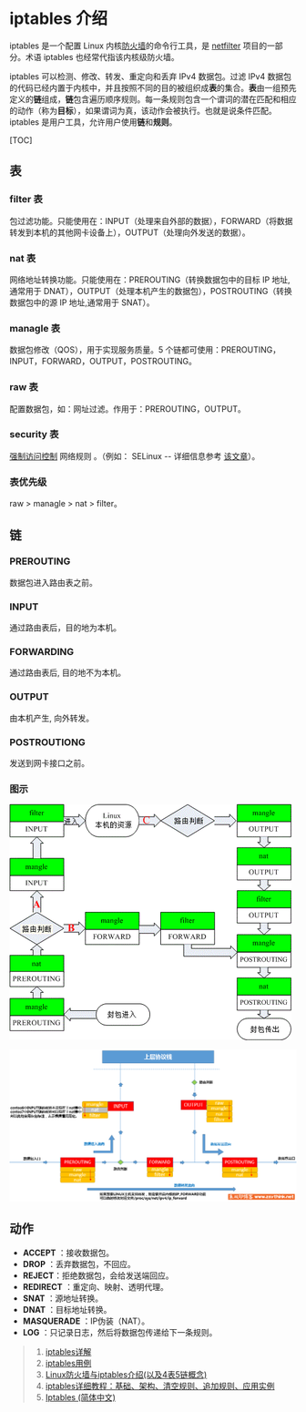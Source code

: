 # iptables 介绍

iptables 是一个配置 Linux 内核[防火墙](https://wiki.archlinux.org/index.php/Firewall)的命令行工具，是 [netfilter](https://en.wikipedia.org/wiki/Netfilter) 项目的一部分。术语 iptables 也经常代指该内核级防火墙。

iptables 可以检测、修改、转发、重定向和丢弃 IPv4 数据包。过滤 IPv4 数据包的代码已经内置于内核中，并且按照不同的目的被组织成**表**的集合。**表**由一组预先定义的**链**组成，**链**包含遍历顺序规则。每一条规则包含一个谓词的潜在匹配和相应的动作（称为**目标**），如果谓词为真，该动作会被执行。也就是说条件匹配。iptables 是用户工具，允许用户使用**链**和**规则**。

[TOC]

## 表

### filter 表

包过滤功能。只能使用在：INPUT（处理来自外部的数据），FORWARD（将数据转发到本机的其他网卡设备上），OUTPUT（处理向外发送的数据）。

### nat 表

网络地址转换功能。只能使用在：PREROUTING（转换数据包中的目标 IP 地址,通常用于 DNAT），OUTPUT（处理本机产生的数据包），POSTROUTING（转换数据包中的源 IP 地址,通常用于 SNAT）。

### managle 表

数据包修改（QOS），用于实现服务质量。5 个链都可使用：PREROUTING，INPUT，FORWARD，OUTPUT，POSTROUTING。

### raw 表

配置数据包，如：网址过滤。作用于：PREROUTING，OUTPUT。

### security 表

 [强制访问控制](https://wiki.archlinux.org/index.php/Security#Mandatory_access_control) 网络规则 。（例如： SELinux -- 详细信息参考 [该文章](http://lwn.net/Articles/267140/)）。

### 表优先级

raw > managle > nat > filter。

## 链

### PREROUTING

数据包进入路由表之前。

### INPUT

通过路由表后，目的地为本机。

### FORWARDING

通过路由表后, 目的地不为本机。

### OUTPUT

由本机产生, 向外转发。

### POSTROUTIONG

发送到网卡接口之前。

### 图示

![数据包流向图](linux_firewall_iptables_intro_data_flow.gif)

![流经防火墙流程](021217_0051_6.png)

## 动作

- **ACCEPT** ：接收数据包。
- **DROP** ：丢弃数据包，不回应。
- **REJECT**：拒绝数据包，会给发送端回应。
- **REDIRECT** ：重定向、映射、透明代理。
- **SNAT** ：源地址转换。
- **DNAT** ：目标地址转换。
- **MASQUERADE** ：IP伪装（NAT）。
- **LOG** ：只记录日志，然后将数据包传递给下一条规则。

> 1. [iptables详解](<http://www.zsythink.net/archives/1199>)
> 2. [iptables用例](<https://wangchujiang.com/linux-command/c/iptables.html>)
> 3. [Linux防火墙与iptables介绍(以及4表5链概念)](<http://www.mikewootc.com/wiki/linux/usage/linux_firewall_iptables_intro.html>)
> 4. [iptables详细教程：基础、架构、清空规则、追加规则、应用实例](https://lesca.me/archives/iptables-tutorial-structures-configuratios-examples.html)
> 5. [Iptables (简体中文)](https://wiki.archlinux.org/index.php/Iptables_(简体中文))
